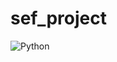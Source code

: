 # sef_project
![Python](https://img.shields.io/badge/python-3670A0?style=for-the-badge&logo=python&logoColor=ffdd54)
